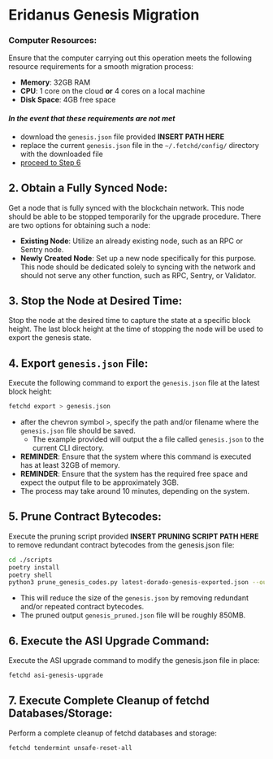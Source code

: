 # Eridanus Genesis Migration

### Computer Resources:

Ensure that the computer carrying out this operation meets the following resource requirements for a smooth migration
process:

- **Memory**: 32GB RAM
- **CPU**: 1 core on the cloud **or** 4 cores on a local machine
- **Disk Space**: 4GB free space

[//]: # (TODO: INSERT REFERENCE TO GENESIS.JSON FILE)

#### *In the event that these requirements are not met*

- download the `genesis.json` file provided  **INSERT PATH HERE**
- replace the current `genesis.json` file in the `~/.fetchd/config/` directory with the downloaded file
- [proceed to Step 6](#6-execute-the-asi-upgrade-command)

## 2. Obtain a Fully Synced Node:

Get a node that is fully synced with the blockchain network. This node should be able to be stopped temporarily for the
upgrade procedure. There are two options for obtaining such a node:

- **Existing Node**: Utilize an already existing node, such as an RPC or Sentry node.
- **Newly Created Node**: Set up a new node specifically for this purpose. This node should be dedicated solely to
  syncing with the network and should not serve any other function, such as RPC, Sentry, or Validator.

## 3. Stop the Node at Desired Time:

Stop the node at the desired time to capture the state at a specific block height. The last block height at the time of
stopping the node will be used to export the genesis state.

## 4. Export `genesis.json` File:

Execute the following command to export the `genesis.json` file at the latest block height:

```bash
fetchd export > genesis.json
```

- after the chevron symbol `>`, specify the path and/or filename where the `genesis.json` file should be saved.
    - The example provided will output the a file called `genesis.json` to the current CLI directory.
- **REMINDER**: Ensure that the system where this command is executed has at least 32GB of memory.
- **REMINDER**: Ensure that the system has the required free space and expect the output file to be approximately 3GB.
- The process may take around 10 minutes, depending on the system.

[//]: # (TODO: INSERT REFERENCE TO PRUNING SCRIPT)

## 5. Prune Contract Bytecodes:

Execute the pruning script provided **INSERT PRUNING SCRIPT PATH HERE** to remove redundant contract bytecodes from the
genesis.json file:

```bash
cd ./scripts
poetry install
poetry shell
python3 prune_genesis_codes.py latest-dorado-genesis-exported.json --output_file genesis_pruned.json
```

- This will reduce the size of the `genesis.json` by removing redundant and/or repeated contract bytecodes.
- The pruned output `genesis_pruned.json` file will be roughly 850MB.

[//]: # (TODO: clarify managing which genesis.json goes where etc.)

## 6. Execute the ASI Upgrade Command:
Execute the ASI upgrade command to modify the genesis.json file in place:
 
```bash
fetchd asi-genesis-upgrade
```

## 7. Execute Complete Cleanup of fetchd Databases/Storage:
Perform a complete cleanup of fetchd databases and storage:

```bash
fetchd tendermint unsafe-reset-all
```